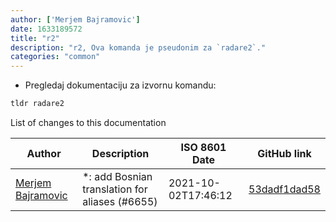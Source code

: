 ```yaml
---
author: ['Merjem Bajramovic']
date: 1633189572
title: "r2"
description: "r2, Ova komanda je pseudonim za `radare2`."
categories: "common"
---
```

- Pregledaj dokumentaciju za izvornu komandu:

```bash
tldr radare2
```
List of changes to this documentation


Author | Description | ISO 8601 Date | GitHub link
------|-----|-----|-----
[Merjem Bajramovic](mailto:55462788+Vukory@users.noreply.github.com) | *: add Bosnian translation for aliases (#6655) | 2021-10-02T17:46:12 | [53dadf1dad58](https://github.com/tldr-pages/tldr/commit/53dadf1dad587b9f21cffac11848f3fc50c8240d)

